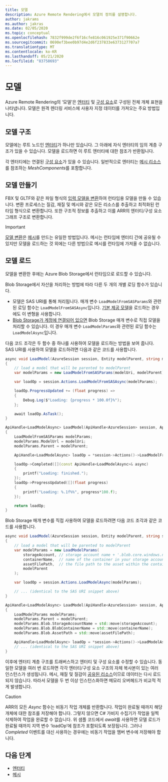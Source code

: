 ```yaml
---
title: 모델
description: Azure Remote Rendering에서 모델의 정의를 설명합니다.
author: jakrams
ms.author: jakras
ms.date: 02/05/2020
ms.topic: conceptual
ms.openlocfilehash: 7832f999de2f6f16cfe816c061925e371f90662e
ms.sourcegitcommit: 0690ef3bee0b97d4e2d6f237833e6373127707a7
ms.translationtype: MT
ms.contentlocale: ko-KR
ms.lasthandoff: 05/21/2020
ms.locfileid: "83758693"
---
```

# <a name="models"></a>모델

Azure Remote Rendering의 ‘모델’은 [엔터티](entities.md) 및 [구성 요소](components.md)로 구성된 전체 개체 표현을 나타냅니다. 모델은 원격 렌더링 서비스에 사용자 지정 데이터를 가져오는 주요 방법입니다.

## <a name="model-structure"></a>모델 구조

모델에는 루트 노드인 [엔터티](entities.md)가 하나만 있습니다. 그 아래에 자식 엔터티의 임의 계층 구조가 있을 수 있습니다. 모델을 로드하면 이 루트 엔터티에 대한 참조가 반환됩니다.

각 엔터티에는 연결된 [구성 요소](components.md)가 있을 수 있습니다. 일반적으로 엔터티는 [메시 리소스](meshes.md)를 참조하는 *MeshComponents*를 포함합니다.

## <a name="creating-models"></a>모델 만들기

FBX 및 GLTF와 같은 파일 형식의 [입력 모델을 변환](../how-tos/conversion/model-conversion.md)하여 런타임용 모델을 만들 수 있습니다. 변환 프로세스는 질감, 재질 및 메시와 같은 모든 리소스를 추출하고 최적화된 런타임 형식으로 변환합니다. 또한 구조적 정보를 추출하고 이를 ARR의 엔터티/구성 요소 그래프 구조로 변환합니다.

> [!IMPORTANT]
>
> [모델 변환](../how-tos/conversion/model-conversion.md)은 [메시](meshes.md)를 만드는 유일한 방법입니다. 메시는 런타임에 엔터티 간에 공유될 수 있지만 모델을 로드하는 것 외에는 다른 방법으로 메시를 런타임에 가져올 수 없습니다.

## <a name="loading-models"></a>모델 로드

모델을 변환한 후에는 Azure Blob Storage에서 런타임으로 로드할 수 있습니다.

Blob Storage에서 자산을 처리하는 방법에 따라 다른 두 개의 개별 로딩 함수가 있습니다.

* 모델은 SAS URI를 통해 처리됩니다. 매개 변수 `LoadModelFromSASParams`와 관련된 로딩 함수는 `LoadModelFromSASAsync`입니다. [기본 제공 모델](../samples/sample-model.md)을 로드하는 경우에도 이 변형을 사용합니다.
* [Blob Storage가 계정에 연결되어 있으면](../how-tos/create-an-account.md#link-storage-accounts) Blob Storage 매개 변수로 직접 모델을 처리할 수 있습니다. 이 경우 매개 변수 `LoadModelParams`와 관련된 로딩 함수는 `LoadModelAsync`입니다.

다음 코드 조각은 두 함수 중 하나를 사용하여 모델을 로드하는 방법을 보여 줍니다. SAS URI를 사용하여 모델을 로드하려면 다음과 같은 코드를 사용합니다.

```csharp
async void LoadModel(AzureSession session, Entity modelParent, string modelUri)
{
    // load a model that will be parented to modelParent
    var modelParams = new LoadModelFromSASParams(modelUri, modelParent);

    var loadOp = session.Actions.LoadModelFromSASAsync(modelParams);

    loadOp.ProgressUpdated += (float progress) =>
    {
        Debug.Log($"Loading: {progress * 100.0f}%");
    };

    await loadOp.AsTask();
}
```

```cpp
ApiHandle<LoadModelAsync> LoadModel(ApiHandle<AzureSession> session, ApiHandle<Entity> modelParent, std::string modelUri)
{
    LoadModelFromSASParams modelParams;
    modelParams.ModelUrl = modelUri;
    modelParams.Parent = modelParent;

    ApiHandle<LoadModelAsync> loadOp = *session->Actions()->LoadModelFromSASAsync(modelParams);

    loadOp->Completed([](const ApiHandle<LoadModelAsync>& async)
    {
        printf("Loading: finished.");
    });
    loadOp->ProgressUpdated([](float progress)
    {
        printf("Loading: %.1f%%", progress*100.f);
    });

    return loadOp;
}
```

Blob Storage 매개 변수를 직접 사용하여 모델을 로드하려면 다음 코드 조각과 같은 코드를 사용합니다.

```csharp
async void LoadModel(AzureSession session, Entity modelParent, string storageAccount, string containerName, string assetFilePath)
{
    // load a model that will be parented to modelParent
    var modelParams = new LoadModelParams(
        storageAccount, // storage account name + '.blob.core.windows.net', e.g., 'mystorageaccount.blob.core.windows.net'
        containerName,  // name of the container in your storage account, e.g., 'mytestcontainer'
        assetFilePath,  // the file path to the asset within the container, e.g., 'path/to/file/myAsset.arrAsset'
        modelParent
    );

    var loadOp = session.Actions.LoadModelAsync(modelParams);

    // ... (identical to the SAS URI snippet above)
}
```

```cpp
ApiHandle<LoadModelAsync> LoadModel(ApiHandle<AzureSession> session, ApiHandle<Entity> modelParent, std::string storageAccount, std::string containerName, std::string assetFilePath)
{
    LoadModelParams modelParams;
    modelParams.Parent = modelParent;
    modelParams.Blob.StorageAccountName = std::move(storageAccount);
    modelParams.Blob.BlobContainerName = std::move(containerName);
    modelParams.Blob.AssetPath = std::move(assetFilePath);

    ApiHandle<LoadModelAsync> loadOp = *session->Actions()->LoadModelAsync(modelParams);
    // ... (identical to the SAS URI snippet above)
}
```

이후에 엔터티 계층 구조를 트래버스하고 엔터티 및 구성 요소를 수정할 수 있습니다. 동일한 모델을 여러 번 로드하면 각각 엔터티/구성 요소 구조의 자체 복사본이 있는 여러 인스턴스가 생성됩니다. 메시, 재질 및 질감이 [공유된 리소스](../concepts/lifetime.md)이므로 데이터는 다시 로드되지 않습니다. 따라서 모델을 두 번 이상 인스턴스화하면 메모리 오버헤드가 비교적 적게 발생합니다.

> [!CAUTION]
> ARR의 모든 *Async* 함수는 비동기 작업 개체를 반환합니다. 작업이 완료될 때까지 해당 개체에 대한 참조를 저장해야 합니다. 그렇지 않으면 C# 가비지 수집기가 작업을 일찍 삭제하여 작업을 완료할 수 없습니다. 위 샘플 코드에서 *await*를 사용하면 모델 로드가 완료될 때까지 지역 변수 ‘loadOp’에 참조가 포함되도록 보장됩니다. 그러나 *Completed* 이벤트를 대신 사용하는 경우에는 비동기 작업을 멤버 변수에 저장해야 합니다.

## <a name="next-steps"></a>다음 단계

* [엔터티](entities.md)
* [메시](meshes.md)
